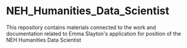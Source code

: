 # NEH_Humanities_Data_Scientist
This repository contains materials connected to the work and documentation related to Emma Slayton's application for position of the NEH Humanities Data Scientist 
